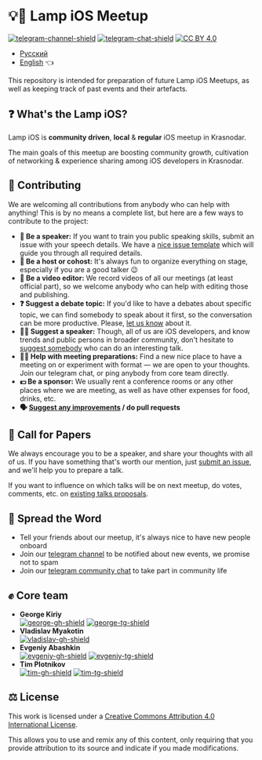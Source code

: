 # 💡📱 Lamp iOS Meetup

[![telegram-channel-shield]][telegram-channel]
[![telegram-chat-shield]][telegram-chat]
[![CC BY 4.0][cc-by-shield]][cc-by]

- [Русский](README.md)
- [English](README_EN.md) 👈

This repository is intended for preparation of future Lamp iOS Meetups, as well as keeping track of past events and their artefacts.

## ❓ What's the Lamp iOS?

Lamp iOS is **community driven**, **local** & **regular** iOS meetup in Krasnodar. 

The main goals of this meetup are boosting community growth, cultivation of networking & experience sharing among iOS developers in Krasnodar.

## 🤝 Contributing

We are welcoming all contributions from anybody who can help with anything! This is by no means a complete list, but here are a few ways to contribute to the project:

- **📢 Be a speaker:** If you want to train you public speaking skills, submit an issue with your speech details. We have a [nice issue template][submit-issue] which will guide you through all required details.
- **🎤 Be a host or cohost:** It's always fun to organize everything on stage, especially if you are a good talker 😉
- **📼 Be a video editor:** We record videos of all our meetings (at least official part), so we welcome anybody who can help with editing those and publishing.
- **❓ Suggest a debate topic:** If you'd like to have a debates about specific topic, we can find somebody to speak about it first, so the conversation can be more productive. Please, [let us know][submit-issue] about it.
- **👨‍💻 Suggest a speaker:** Though, all of us are iOS developers, and know trends and public persons in broader community, don't hesitate to [suggest somebody][submit-issue] who can do an interesting talk.
- **👷‍♂️ Help with meeting preparations:** Find a new nice place to have a meeting on or experiment with format — we are open to your thoughts. Join our telegram chat, or ping anybody from core team directly.
- **💵 Be a sponsor:** We usually rent a conference rooms or any other places where we are meeting, as well as have other expenses for food, drinks, etc.
- **🗣 [Suggest any improvements][submit-issue] / do pull requests** 

## 📄 Call for Papers

We always encourage you to be a speaker, and share your thoughts with all of us. If you have something that's worth our mention, just [submit an issue][submit-issue], and we'll help you to prepare a talk.

If you want to influence on which talks will be on next meetup, do votes, comments, etc. on [existing talks proposals][talks-proposals].

## 📣 Spread the Word

- Tell your friends about our meetup, it's always nice to have new people onboard
- Join our [telegram channel][telegram-channel] to be notified about new events, we promise not to spam
- Join our [telegram community chat][telegram-chat] to take part in community life

## ✊ Core team

- **George Kiriy**  
  [![george-gh-shield]][george-gh] [![george-tg-shield]][george-tg]
- **Vladislav Myakotin**  
  [![vladislav-gh-shield]][vladislav-gh]
- **Evgeniy Abashkin**  
  [![evgeniy-gh-shield]][evgeniy-gh] [![evgeniy-tg-shield]][evgeniy-tg]
- **Tim Plotnikov**  
  [![tim-gh-shield]][tim-gh] [![tim-tg-shield]][tim-tg]

## ⚖️ License

This work is licensed under a [Creative Commons Attribution 4.0 International License][cc-by].

This allows you to use and remix any of this content, only requiring that you provide attribution to its source and indicate if you made modifications.

[cc-by]: http://creativecommons.org/licenses/by/4.0/
[cc-by-shield]: https://img.shields.io/badge/License-CC%20BY%204.0-lightgrey

[telegram-channel]: https://tlgg.ru/joinchat/AAAAAFX6MT-bYTXpgU7O-w
[telegram-channel-shield]: https://img.shields.io/badge/Telegram-Channel-informational?logo=telegram
[telegram-chat]: https://tlgg.ru/joinchat/Bs0RLE48zKoVltig3GRmlw
[telegram-chat-shield]: https://img.shields.io/badge/Telegram-Chat-informational?logo=telegram

[george-tg]: https://tlgg.ru/mpsnp
[george-tg-shield]: https://img.shields.io/badge/@mpsnp-informational?logo=telegram&style=social
[george-gh]: https://github.com/mpsnp
[george-gh-shield]: https://img.shields.io/badge/@mpsnp-informational?logo=github&style=social

[vladislav-gh]: https://github.com/vladislav-m
[vladislav-gh-shield]: https://img.shields.io/badge/@vladislav--m-informational?logo=github&style=social

[evgeniy-tg]: https://tlgg.ru/AEvgen1y
[evgeniy-tg-shield]: https://img.shields.io/badge/@AEvgen1y-informational?logo=telegram&style=social
[evgeniy-gh]: https://github.com/AEvgeniy
[evgeniy-gh-shield]: https://img.shields.io/badge/@AEvgeniy-informational?logo=github&style=social

[tim-tg]: https://tlgg.ru/timofey_plotnikov
[tim-tg-shield]: https://img.shields.io/badge/@timofey__plotnikov-informational?logo=telegram&style=social
[tim-gh]: https://github.com/timopl
[tim-gh-shield]: https://img.shields.io/badge/@timopl-informational?logo=github&style=social

[submit-issue]: https://github.com/lamp-ios/meetup/issues/new/choose
[talks-proposals]: https://github.com/lamp-ios/meetup/issues?q=is%3Aissue+is%3Aopen+label%3Atalk